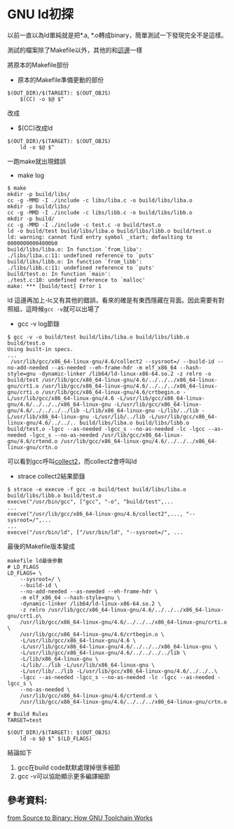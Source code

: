 # GNU ld初探

以前一直以為ld單純就是把*.a, *.o轉成binary，簡單測試一下發現完全不是這樣。

測試的檔案除了Makefile以外，其他的和[這邊](http://wen00072-blog.logdown.com/posts/184830-makefile-automatically-assign-a-file-to-a-specific-directory)一樣

將原本的Makefile部份
- 原本的Makefile準備更動的部份

```
$(OUT_DIR)/$(TARGET): $(OUT_OBJS)
    $(CC) -o $@ $^
```

改成
- $(CC)改成ld

```
$(OUT_DIR)/$(TARGET): $(OUT_OBJS)
    ld -o $@ $^
```

一跑make就出現錯誤
- make log

```
$ make
mkdir -p build/libs/
cc -g -MMD -I ./include -c libs/liba.c -o build/libs/liba.o
mkdir -p build/libs/
cc -g -MMD -I ./include -c libs/libb.c -o build/libs/libb.o
mkdir -p build/
cc -g -MMD -I ./include -c test.c -o build/test.o
ld -o build/test build/libs/liba.o build/libs/libb.o build/test.o
ld: warning: cannot find entry symbol _start; defaulting to 00000000004000b0
build/libs/liba.o: In function `from_liba':
./libs/liba.c:11: undefined reference to `puts'
build/libs/libb.o: In function `from_libb':
./libs/libb.c:11: undefined reference to `puts'
build/test.o: In function `main':
./test.c:10: undefined reference to `malloc'
make: *** [build/test] Error 1
```

ld 這邊再加上-lc又有其他的錯誤，看來的確是有東西隱藏在背面。因此需要有對照組，這時候`gcc -v`就可以出場了

- gcc -v log節錄

```
$ gcc -v -o build/test build/libs/liba.o build/libs/libb.o build/test.o
Using built-in specs.
...
 /usr/lib/gcc/x86_64-linux-gnu/4.6/collect2 --sysroot=/ --build-id --no-add-needed --as-needed --eh-frame-hdr -m elf_x86_64 --hash-style=gnu -dynamic-linker /lib64/ld-linux-x86-64.so.2 -z relro -o build/test /usr/lib/gcc/x86_64-linux-gnu/4.6/../../../x86_64-linux-gnu/crt1.o /usr/lib/gcc/x86_64-linux-gnu/4.6/../../../x86_64-linux-gnu/crti.o /usr/lib/gcc/x86_64-linux-gnu/4.6/crtbegin.o -L/usr/lib/gcc/x86_64-linux-gnu/4.6 -L/usr/lib/gcc/x86_64-linux-gnu/4.6/../../../x86_64-linux-gnu -L/usr/lib/gcc/x86_64-linux-gnu/4.6/../../../../lib -L/lib/x86_64-linux-gnu -L/lib/../lib -L/usr/lib/x86_64-linux-gnu -L/usr/lib/../lib -L/usr/lib/gcc/x86_64-linux-gnu/4.6/../../.. build/libs/liba.o build/libs/libb.o build/test.o -lgcc --as-needed -lgcc_s --no-as-needed -lc -lgcc --as-needed -lgcc_s --no-as-needed /usr/lib/gcc/x86_64-linux-gnu/4.6/crtend.o /usr/lib/gcc/x86_64-linux-gnu/4.6/../../../x86_64-linux-gnu/crtn.o
```

可以看到gcc呼叫[collect2](http://www.slideshare.net/jserv/from-source-to-binary-how-gnu-toolchain-works/12)，而collect2會呼叫ld

- strace collect2結果節錄

```
$ strace -e execve -f gcc -o build/test build/libs/liba.o build/libs/libb.o build/test.o
execve("/usr/bin/gcc", ["gcc", "-o", "build/test",...
...
execve("/usr/lib/gcc/x86_64-linux-gnu/4.6/collect2",..., "--sysroot=/",...
...
execve("/usr/bin/ld", ["/usr/bin/ld", "--sysroot=/", ...
```

最後的Makefile版本變成
```
makefile ld最後參數
# LD_FLAGS
LD_FLAGS= \
	--sysroot=/ \
	--build-id \
	--no-add-needed --as-needed --eh-frame-hdr \
	-m elf_x86_64 --hash-style=gnu \
	-dynamic-linker /lib64/ld-linux-x86-64.so.2 \
	-z relro /usr/lib/gcc/x86_64-linux-gnu/4.6/../../../x86_64-linux-gnu/crt1.o\
	/usr/lib/gcc/x86_64-linux-gnu/4.6/../../../x86_64-linux-gnu/crti.o \
	/usr/lib/gcc/x86_64-linux-gnu/4.6/crtbegin.o \
	-L/usr/lib/gcc/x86_64-linux-gnu/4.6 \
	-L/usr/lib/gcc/x86_64-linux-gnu/4.6/../../../x86_64-linux-gnu \
	-L/usr/lib/gcc/x86_64-linux-gnu/4.6/../../../../lib \
	-L/lib/x86_64-linux-gnu \
	-L/lib/../lib -L/usr/lib/x86_64-linux-gnu \
	-L/usr/lib/../lib -L/usr/lib/gcc/x86_64-linux-gnu/4.6/../../..\
	-lgcc --as-needed -lgcc_s --no-as-needed -lc -lgcc --as-needed -lgcc_s \
	--no-as-needed \
	/usr/lib/gcc/x86_64-linux-gnu/4.6/crtend.o \
	/usr/lib/gcc/x86_64-linux-gnu/4.6/../../../x86_64-linux-gnu/crtn.o

# Build Rules
TARGET=test

$(OUT_DIR)/$(TARGET): $(OUT_OBJS)
	ld -o $@ $^ $(LD_FLAGS)
```

結論如下

1. gcc在build code默默處理掉很多細節
2. gcc -v可以協助顯示更多編譯細節

## 參考資料:
[from Source to Binary: How GNU Toolchain Works](http://www.slideshare.net/jserv/from-source-to-binary-how-gnu-toolchain-works)
